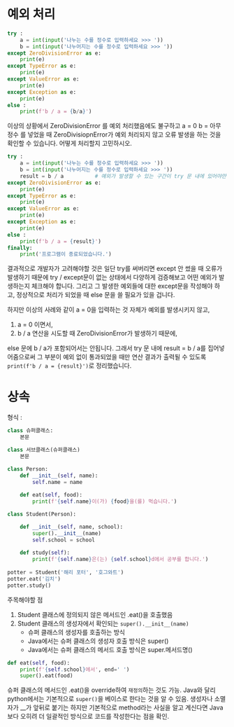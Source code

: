 # 예외 처리
```python
try :
    a = int(input('나누는 수를 정수로 입력하세요 >>> '))
    b = int(input('나누어지는 수를 정수로 입력하세요 >>> '))
except ZeroDivisionError as e:
    print(e)
except TypeError as e:
    print(e)
except ValueError as e:
    print(e)
except Exception as e:
    print(e)
else :
    print(f'b / a = {b/a}')
```
이상의 상황에서 ZeroDivisionError 를 예외 처리했음에도 불구하고
a = 0
b = 아무 정수
를 넣었을 때 ZeroDivisiopnError가 예외 처리되지 않고 오류 발생을 하는 것을 확인할 수 있습니다.
어떻게 처리할지 고민하시오.

```python
try :
    a = int(input('나누는 수를 정수로 입력하세요 >>> '))
    b = int(input('나누어지는 수를 정수로 입력하세요 >>> '))
    result = b / a          # 예외가 발생할 수 있는 구간이 try 문 내에 있어야만 합니다.
except ZeroDivisionError as e:
    print(e)
except TypeError as e:
    print(e)
except ValueError as e:
    print(e)
except Exception as e:
    print(e)
else :
    print(f'b / a = {result}')
finally:
    print('프로그램이 종료되었습니다.')
```
결과적으로 개발자가 고려해야할 것은 일단 try를 써버리면 except 안 썼을 때 오류가 발생하기 때문에 try / except문이 없는 상태에서 다양하게 검증해보고 어떤 예외가 발생하는지 체크해야 합니다. 
그리고 그 발생한 예외들에 대한 except문을 작성해야 하고, 정상적으로 처리가 되었을 때 else 문을 쓸 필요가 있을 겁니다.

하지만 이상의 사례와 같이 a = 0을 입력하는 것 자체가 예외를 발생시키지 않고,
1. a = 0 이면서,
2. b / a 연산을 시도할 때 ZeroDivisionError가 발생하기 때문에,

else 문에 b / a가 포함되어서는 안됩니다.
그래서 try 문 내에 result = b / a를 집어넣어줌으로써 그 부분이 예외 없이 통과되었을 때만 연산 결과가 출력될 수 있도록 `print(f'b / a = {result}')`로 정리했습니다.

# 상속
형식 :
```python
class 슈퍼클래스:
    본문

class 서브클래스(슈퍼클래스)
    본문
```

```python
class Person:
    def __init__(self, name):
        self.name = name
        
    def eat(self, food):
        print(f'{self.name}이(가) {food}을(를) 먹습니다.')

class Student(Person):

    def __init__(self, name, school):
        super().__init__(name)
        self.school = school
        
    def study(self):
        print(f'{self.name}은(는) {self.school}d에서 공부를 합니다.')
        
potter = Student('해리 포터', '호그와트')
potter.eat('김치')
potter.study()
```
주목해야할 점
1. Student 클래스에 정의되지 않은 메서드인 .eat()을 호출했음
2. Student 클래스의 생성자에서 확인되는 `super().__init__(name)`
    - 슈퍼 클래스의 생성자를 호출하는 방식
    - Java에서는 슈퍼 클래스의 생성자 호출 방식은 super()
    - Java에서는 슈퍼 클래스의 메서드 호출 방식은 super.메서드명()
   
```python
def eat(self, food):
    print(f'{self.school}에서', end=' ')
    super().eat(food)
```
슈퍼 클래스의 메서드인 .eat()을 override하여 `재정의`하는 것도 가능.
Java와 달리 python에서는 기본적으로 `super()`을 베이스로 한다는 것을 알 수 있음.
생성자나 소멸자가 __가 앞뒤로 붙기는 하지만 기본적으로 method라는 사실을 알고 계신다면 Java보다 오히려 더 일괄적인 방식으로 코드를 작성한다는 점을 확인.



